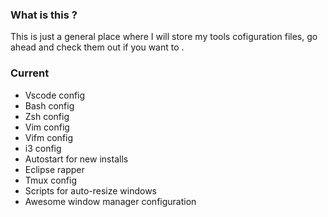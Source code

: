 ### What is this ?

This is just a general place where I will store my tools cofiguration files,
go ahead and check them out if you want to .

### Current

* Vscode config
* Bash config
* Zsh config
* Vim config
* Vifm config
* i3 config
* Autostart for new installs
* Eclipse rapper
* Tmux config
* Scripts for auto-resize windows
* Awesome window manager configuration
